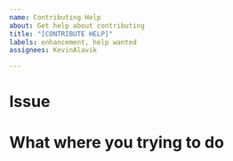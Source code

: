 ```yaml
---
name: Contributing Help
about: Get help about contributing
title: "[CONTRIBUTE HELP]"
labels: enhancement, help wanted
assignees: KevinAlavik

---
```


# Issue
<!--- Describe the issue you are having and insert screenshots with the problem --->
# What where you trying to do
<!--- What where you trying to add -->
